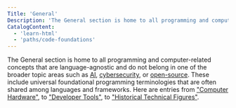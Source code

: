 ```yaml
---
Title: 'General'
Description: 'The General section is home to all programming and computer-related concepts that are language-agnostic and do not belong in one of the focused topic areas.'
CatalogContent:
  - 'learn-html'
  - 'paths/code-foundations'
---
```


The General section is home to all programming and computer-related concepts that are language-agnostic and do not belong in one of the broader topic areas such as [AI](https://www.codecademy.com/resources/docs/ai), [cybersecurity](https://www.codecademy.com/resources/docs/cybersecurity), or [open-source](https://www.codecademy.com/resources/docs/open-source). These include universal foundational programming terminologies that are often shared among languages and frameworks. Here are entries from ["Computer Hardware"](https://www.codecademy.com/resources/docs/general/computer-hardware), to ["Developer Tools"](https://www.codecademy.com/resources/docs/general/developer-tools), to ["Historical Technical Figures"](https://www.codecademy.com/resources/docs/general/historical-technical-figures).
